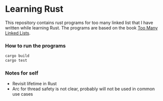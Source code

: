 # Learning Rust

This repository contains rust programs for too many linked list that I have written while learning Rust. The programs are based on the book [Too Many Linked Lists](https://rust-unofficial.github.io/too-many-lists/).

### How to run the programs

```bash
cargo build
cargo test
```

### Notes for self

- Revisit lifetime in Rust
- Arc for thread safety is not clear, probably will not be used in common use cases
